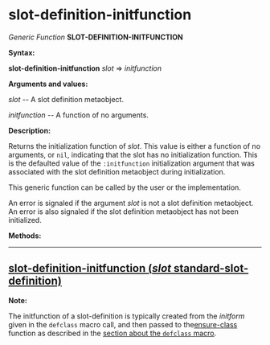 slot-definition-initfunction
============================

*Generic Function* **SLOT-DEFINITION-INITFUNCTION**

**Syntax:**

**slot-definition-initfunction** *slot* => *initfunction*

**Arguments and values:**

*slot* -- A slot definition metaobject.

*initfunction* -- A function of no arguments.

**Description:**

Returns the initialization function of *slot*. This value is either a function of no arguments, or `nil`, indicating that the slot has no initialization function. This is the defaulted value of the `:initfunction` initialization argument that was associated with the slot definition metaobject during initialization.

This generic function can be called by the user or the implementation.

An error is signaled if the argument *slot* is not a slot definition metaobject. An error is also signaled if the slot definition metaobject has not been initialized.

**Methods:**

  --------------------------------------------------------------------------------------------------------------------------------
  [**slot-definition-initfunction** (*slot* standard-slot-definition)](/meta-object-protocol/slot-definition-initfunction-standard-slot-definition)
  --------------------------------------------------------------------------------------------------------------------------------

**Note:**

The initfunction of a slot-definition is typically created from the *initform* given in the `defclass` macro call, and then passed to the[ensure-class](/meta-object-protocol/ensure-class) function as described in the [section about the `defclass` macro](/meta-object-protocol/the-defclass-macro).
